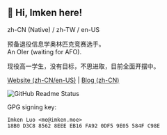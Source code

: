 ## 👋 Hi, Imken here!

zh-CN (Native) / zh-TW / en-US

预备退役信息学奥林匹克竞赛选手。\
An OIer (waiting for AFO).

现役高一学生，没有目标，不思进取，目前全面开摆中。

[Website (zh-CN/en-US)](https://imken.moe/) | [Blog (zh-CN)](https://blog.imken.moe/)

![GitHub Readme Status](https://github-readme-stats.vercel.app/api?show_icons=true&username=immccn123&theme=light)

GPG signing key:

```
Imken Luo <me@imken.moe>
18B0 D3C8 8562 8EEE EB16 FA92 0DF5 9E05 584F C98E
```
